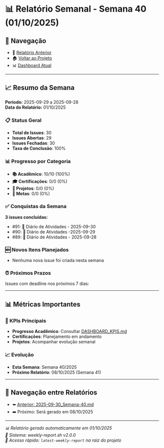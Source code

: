 # 📊 Relatório Semanal - Semana 40 (01/10/2025)

## 🔗 Navegação
- 📄 [Relatório Anterior](./2025-09-30_Semana-40.md)
- 🏠 [Voltar ao Projeto](../../README.md)
- 📊 [Dashboard Atual](../../DASHBOARD_KPIS.md)

---

## 📈 Resumo da Semana
**Período:** 2025-09-29 a 2025-09-28  
**Data do Relatório:** 01/10/2025

### 📋 Status Geral
- **Total de Issues**: 30
- **Issues Abertas**: 29  
- **Issues Fechadas**: 30
- **Taxa de Conclusão**: 100%

### 📊 Progresso por Categoria
- **📚 Acadêmico**: 10/10 (100%)
- **🎓 Certificações**: 0/0 (0%)
- **🚀 Projetos**: 0/0 (0%)
- **🎯 Metas**: 0/0 (0%)

### ✅ Conquistas da Semana
**3 issues concluídas:**
- #91: 📝 Diário de Atividades - 2025-09-30
- #90: 📝 Diário de Atividades -2025-09-29
- #89: 📝 Diário de Atividades - 2025-09-28

### 🆕 Novos Itens Planejados
- Nenhuma nova issue foi criada nesta semana

### ⏰ Próximos Prazos
Issues com deadline nos próximos 7 dias:

---

## 📊 Métricas Importantes

### 🎯 KPIs Principais
- **Progresso Acadêmico**: Consultar [DASHBOARD_KPIS.md](../../DASHBOARD_KPIS.md)
- **Certificações**: Planejamento em andamento
- **Projetos**: Acompanhar evolução semanal

### 📈 Evolução
- **Esta Semana**: Semana 40/2025
- **Próximo Relatório**: 08/10/2025 (Semana 41)

---

## 🔄 Navegação entre Relatórios
- ⬅️ [Anterior: 2025-09-30_Semana-40.md](./2025-09-30_Semana-40.md)
- ➡️ Próximo: Será gerado em 08/10/2025

---

*📊 Relatório gerado automaticamente em 01/10/2025*  
*🤖 Sistema: weekly-report.sh v2.0.0*  
*🔗 Acesso rápido: `latest-weekly-report` na raiz do projeto*

